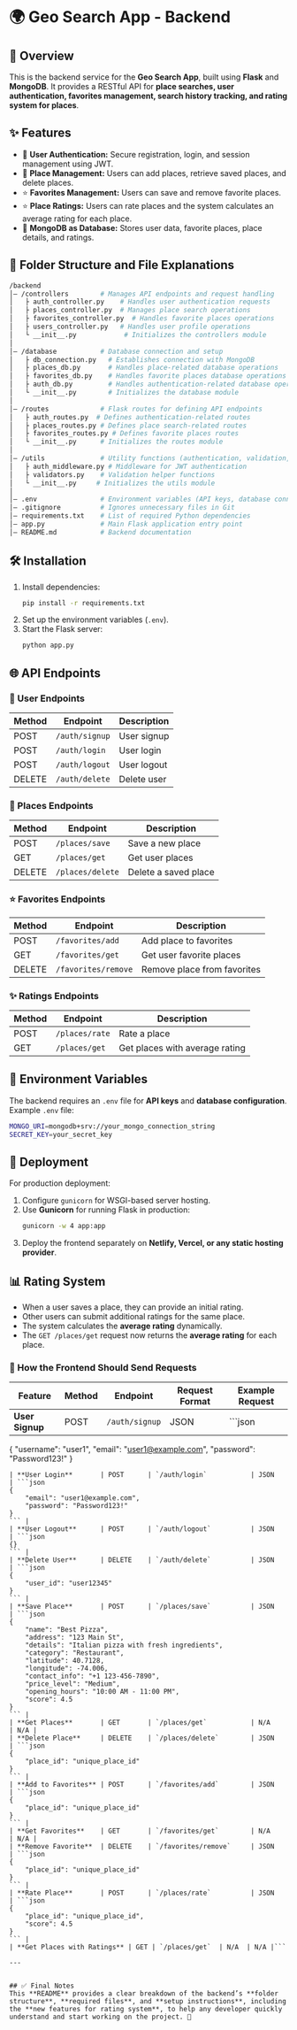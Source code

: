 # 🌍 Geo Search App - Backend  

## 🚀 Overview  
This is the backend service for the **Geo Search App**, built using **Flask** and **MongoDB**. It provides a RESTful API for **place searches, user authentication, favorites management, search history tracking, and rating system for places**.  

## ✨ Features  
- 🔐 **User Authentication:** Secure registration, login, and session management using JWT.  
- 📌 **Place Management:** Users can add places, retrieve saved places, and delete places.  
- ⭐ **Favorites Management:** Users can save and remove favorite places.  
- ⭐ **Place Ratings:** Users can rate places and the system calculates an average rating for each place.  
- 🎢 **MongoDB as Database:** Stores user data, favorite places, place details, and ratings.  

## 💂️ Folder Structure and File Explanations  
```bash  
/backend  
│️— /controllers        # Manages API endpoints and request handling  
│   ├️ auth_controller.py    # Handles user authentication requests  
│   ├️ places_controller.py  # Manages place search operations  
│   ├️ favorites_controller.py  # Handles favorite places operations  
│   ├️ users_controller.py   # Handles user profile operations  
│   └️ __init__.py            # Initializes the controllers module  
│  
│️— /database           # Database connection and setup  
│   ├️ db_connection.py   # Establishes connection with MongoDB  
│   ├️ places_db.py       # Handles place-related database operations  
│   ├️ favorites_db.py    # Handles favorite places database operations  
│   ├️ auth_db.py         # Handles authentication-related database operations  
│   └️ __init__.py        # Initializes the database module  
│  
│️— /routes             # Flask routes for defining API endpoints  
│   ├️ auth_routes.py  # Defines authentication-related routes  
│   ├️ places_routes.py # Defines place search-related routes  
│   ├️ favorites_routes.py # Defines favorite places routes  
│   └️ __init__.py      # Initializes the routes module  
│  
│️— /utils              # Utility functions (authentication, validation, etc.)  
│   ├️ auth_middleware.py # Middleware for JWT authentication  
│   ├️ validators.py    # Validation helper functions  
│   └️ __init__.py     # Initializes the utils module  
│  
│️— .env                # Environment variables (API keys, database connection)  
│️— .gitignore          # Ignores unnecessary files in Git  
│️— requirements.txt    # List of required Python dependencies  
│️— app.py              # Main Flask application entry point  
│️— README.md           # Backend documentation  
```

## 🛠️ Installation  
1. Install dependencies:  
   ```sh  
   pip install -r requirements.txt  
   ```  
2. Set up the environment variables (`.env`).  
3. Start the Flask server:  
   ```sh  
   python app.py  
   ```  

## 🌐 API Endpoints  

### 👤 User Endpoints  
| Method | Endpoint              | Description         |  
|--------|-----------------------|---------------------|  
| POST   | `/auth/signup`        | User signup        |  
| POST   | `/auth/login`         | User login         |  
| POST   | `/auth/logout`        | User logout        |  
| DELETE | `/auth/delete`        | Delete user        |  

### 📌 Places Endpoints  
| Method  | Endpoint              | Description           |  
|---------|-----------------------|-----------------------|  
| POST    | `/places/save`        | Save a new place     |  
| GET     | `/places/get`         | Get user places      |  
| DELETE  | `/places/delete`      | Delete a saved place |  

### ⭐ Favorites Endpoints  
| Method  | Endpoint                  | Description                 |  
|---------|---------------------------|-----------------------------|  
| POST    | `/favorites/add`           | Add place to favorites      |  
| GET     | `/favorites/get`           | Get user favorite places    |  
| DELETE  | `/favorites/remove`        | Remove place from favorites |  

### ✨ Ratings Endpoints  
| Method  | Endpoint                  | Description                 |  
|---------|---------------------------|-----------------------------|  
| POST    | `/places/rate`            | Rate a place                |  
| GET     | `/places/get`              | Get places with average rating |  

## 🔑 Environment Variables  
The backend requires an `.env` file for **API keys** and **database configuration**.  
Example `.env` file:  
```sh  
MONGO_URI=mongodb+srv://your_mongo_connection_string  
SECRET_KEY=your_secret_key  
```  

## 🚀 Deployment  
For production deployment:  
1. Configure `gunicorn` for WSGI-based server hosting.  
2. Use **Gunicorn** for running Flask in production:  
   ```sh  
   gunicorn -w 4 app:app  
   ```  
3. Deploy the frontend separately on **Netlify, Vercel, or any static hosting provider**.  

## 📊 Rating System  
- When a user saves a place, they can provide an initial rating.  
- Other users can submit additional ratings for the same place.  
- The system calculates the **average rating** dynamically.  
- The `GET /places/get` request now returns the **average rating** for each place.  

### 🚀 How the Frontend Should Send Requests

| **Feature**           | **Method** | **Endpoint**            | **Request Format** | **Example Request** |
|----------------------|-----------|-------------------------|--------------------|----------------------|
| **User Signup**      | POST      | `/auth/signup`          | JSON               | ```json
{
    "username": "user1", 
    "email": "user1@example.com",
    "password": "Password123!"
}
``` |
| **User Login**       | POST      | `/auth/login`           | JSON               | ```json
{
    "email": "user1@example.com", 
    "password": "Password123!"
}
``` |
| **User Logout**      | POST      | `/auth/logout`          | JSON               | ```json
{}
``` |
| **Delete User**      | DELETE    | `/auth/delete`          | JSON               | ```json
{
    "user_id": "user12345"
}
``` |
| **Save Place**       | POST      | `/places/save`          | JSON               | ```json
{
    "name": "Best Pizza", 
    "address": "123 Main St", 
    "details": "Italian pizza with fresh ingredients", 
    "category": "Restaurant", 
    "latitude": 40.7128, 
    "longitude": -74.006, 
    "contact_info": "+1 123-456-7890", 
    "price_level": "Medium", 
    "opening_hours": "10:00 AM - 11:00 PM", 
    "score": 4.5
}
``` |
| **Get Places**       | GET       | `/places/get`           | N/A                | N/A |
| **Delete Place**     | DELETE    | `/places/delete`        | JSON               | ```json
{
    "place_id": "unique_place_id"
}
``` |
| **Add to Favorites** | POST      | `/favorites/add`        | JSON               | ```json
{
    "place_id": "unique_place_id"
}
``` |
| **Get Favorites**    | GET       | `/favorites/get`        | N/A                | N/A |
| **Remove Favorite**  | DELETE    | `/favorites/remove`     | JSON               | ```json
{
    "place_id": "unique_place_id"
}
``` |
| **Rate Place**       | POST      | `/places/rate`          | JSON               | ```json
{
    "place_id": "unique_place_id", 
    "score": 4.5
}
``` |
| **Get Places with Ratings** | GET | `/places/get`  | N/A  | N/A |```

---


## ✅ Final Notes  
This **README** provides a clear breakdown of the backend’s **folder structure**, **required files**, and **setup instructions**, including the **new features for rating system**, to help any developer quickly understand and start working on the project. 🚀  
